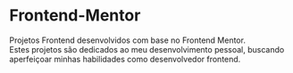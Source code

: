 # Frontend-Mentor
Projetos Frontend desenvolvidos com base no Frontend Mentor. <br>
Estes projetos são dedicados ao meu desenvolvimento pessoal, buscando aperfeiçoar minhas habilidades como desenvolvedor frontend. <br>

